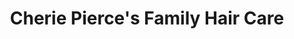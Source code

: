 ---
title: "Cherie Pierce's Family Hair Care"
url: /harrisville/cherie-pierces-family-hair-care/
shop: Friseur
---